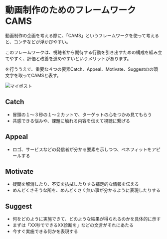# 動画制作のためのフレームワークCAMS

動画制作の企画を考える際に、「CAMS」というフレームワークを使って考えると、コンテなどが浮かびやすい。

このフレームワークは、視聴者から期待する行動を引き出すための構成を組み立てやすく、評価と改善を進めやすいというメリットがあります。

を行ううえで、重要な４つの要素Catch、Appeal、Motivate、Suggestのの頭文字を取ってCAMSと表す。

![マイポスト](https://user-images.githubusercontent.com/35683987/87760380-a1729e80-c84a-11ea-9b45-4b898177092b.png)

## Catch
- 冒頭の１〜３秒の１〜２カットで、ターゲットの心をつかみ見てもらう
- 共感できる悩みや、課題に触れる内容を伝えて視聴に繋げる

## Appeal
- ロゴ、サービスなどの発信者が分かる要素を示しつつ、ベネフィットをアピールする

## Motivate
- 疑問を解消したり、不安を払拭したりする補足的な情報を伝える
- めんどくさそうな所を、めんどくさく無い事が分かるように表現したりする

## Suggest
- 何をどのように実施できて、どのような結果が得られるのかを具体的に示す
- まずは「XX秒でできるXX診断を」などの文言がそれにあたる
- 今すぐ実施できる何かを表現する
